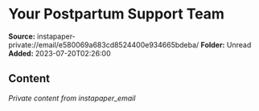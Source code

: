 # Your Postpartum Support Team

**Source:** instapaper-private://email/e580069a683cd8524400e934665bdeba/
**Folder:** Unread
**Added:** 2023-07-20T02:26:00




## Content
*Private content from instapaper_email*
